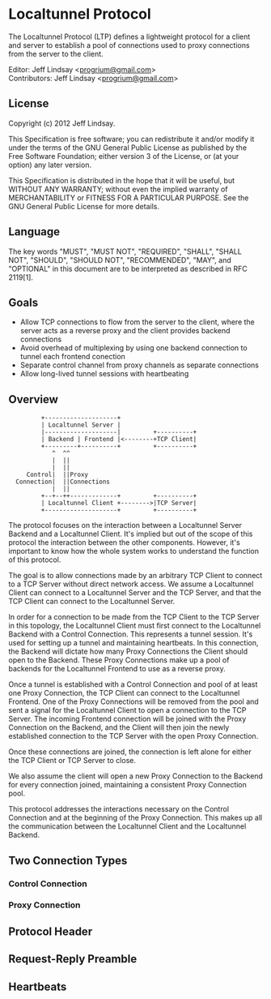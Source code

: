 # Localtunnel Protocol

The Localtunnel Protocol (LTP) defines a lightweight protocol for a
client and server to establish a pool of connections used to proxy
connections from the server to the client. 

Editor: Jeff Lindsay <<progrium@gmail.com>><br />
Contributors: Jeff Lindsay <<progrium@gmail.com>>

## License

Copyright (c) 2012 Jeff Lindsay.

This Specification is free software; you can redistribute it and/or modify it under the terms of the GNU General Public License as published by the Free Software Foundation; either version 3 of the License, or (at your option) any later version.

This Specification is distributed in the hope that it will be useful, but WITHOUT ANY WARRANTY; without even the implied warranty of MERCHANTABILITY or FITNESS FOR A PARTICULAR PURPOSE. See the GNU General Public License for more details.

## Language

The key words "MUST", "MUST NOT", "REQUIRED", "SHALL", "SHALL NOT", "SHOULD", "SHOULD NOT", "RECOMMENDED", "MAY", and "OPTIONAL" in this document are to be interpreted as described in RFC 2119[1].

## Goals

* Allow TCP connections to flow from the server to the client, where the
  server acts as a reverse proxy and the client provides backend
connections
* Avoid overhead of multiplexing by using one backend connection to
  tunnel each frontend conection
* Separate control channel from proxy channels as separate connections
* Allow long-lived tunnel sessions with heartbeating

## Overview

             +--------------------+
             | Localtunnel Server |
             |--------------------|         +----------+
             | Backend | Frontend |<--------+TCP Client|
             +---------+----------+         +----------+
                ^  ^^
                |  ||
                |  ||
         Control|  ||Proxy
      Connection|  ||Connections
                |  ||
             +--+--++-------------+         +----------+
             | Localtunnel Client +-------->|TCP Server|
             +--------------------+         +----------+

The protocol focuses on the interaction between a Localtunnel Server
Backend and a Localtunnel Client. It's implied but out of the scope of
this protocol the interaction between the other components. However,
it's important to know how the whole system works to understand the
function of this protocol.

The goal is to allow connections made by an arbitrary TCP Client to
connect to a TCP Server without direct network access. We assume a
Localtunnel Client can connect to a Localtunnel Server and the TCP
Server, and that the TCP Client can connect to the Localtunnel Server.

In order for a connection to be made from the TCP Client to the TCP
Server in this topology, the Localtunnel Client must first connect to
the Localtunnel Backend with a Control Connection. This represents a
tunnel session. It's used for setting up a tunnel and maintaining
heartbeats. In this connection, the Backend will dictate how many Proxy
Connections the Client should open to the Backend. These Proxy
Connections make up a pool of backends for the Localtunnel Frontend to
use as a reverse proxy.

Once a tunnel is established with a Control Connection and pool of at
least one Proxy Connection, the TCP Client can connect to the
Localtunnel Frontend. One of the Proxy Connections will be removed from
the pool and sent a signal for the Localtunnel Client to open a
connection to the TCP Server. The incoming Frontend connection will be
joined with the Proxy Connection on the Backend, and the Client will
then join the newly established connection to the TCP Server with the
open Proxy Connection.

Once these connections are joined, the connection is left alone for either
the TCP Client or TCP Server to close. 

We also assume the client will open a new Proxy Connection to the
Backend for every connection joined, maintaining a consistent Proxy
Connection pool.

This protocol addresses the interactions necessary on the Control
Connection and at the beginning of the Proxy Connection. This makes up
all the communication between the Localtunnel Client and the Localtunnel
Backend.

## Two Connection Types

### Control Connection

### Proxy Connection

## Protocol Header

## Request-Reply Preamble

## Heartbeats


